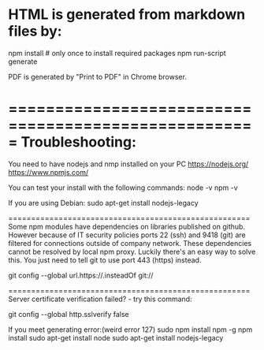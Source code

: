 HTML is generated from markdown files by:
=====================================================

npm install # only once to install required packages
npm run-script generate

PDF is generated by "Print to PDF" in Chrome browser.

=====================================================
Troubleshooting:
=====================================================
You need to have nodejs and nmp installed on your PC
https://nodejs.org/
https://www.npmjs.com/

You can test your install with the following commands:
node -v
npm -v

If you are using Debian:
sudo apt-get install nodejs-legacy

=====================================================
Some npm modules have dependencies on libraries published on github.
However because of IT security policies ports 22 (ssh) and 9418 (git)
are filtered for connections outside of company network.
These dependencies cannot be resolved by local npm proxy.
Luckily there's an easy way to solve this.
You just need to tell git to use port 443 (https) instead.

git config --global url.https://.insteadOf git://

=====================================================
Server certificate verification failed? - try this command:

git config --global http.sslverify false

If you meet generating error:(weird error 127)
sudo npm install npm -g
npm install
sudo apt-get install node
sudo apt-get install nodejs-legacy

